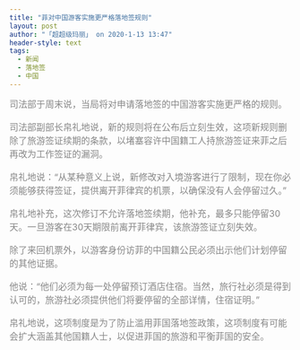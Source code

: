 ```yaml
---
title: "菲对中国游客实施更严格落地签规则"
layout: post
author: "「超超级玛丽」 on 2020-1-13 13:47"
header-style: text
tags:
  - 新闻
  - 落地签
  - 中国
---
```


<head></head>
<body>
 <font color="#878787"><font face="Tahoma, &amp;quot"><font size="3">司法部于周末说，当局将对申请落地签的中国游客实施更严格的规则。</font></font></font>
 <br> 
 <br> 
 <font color="#878787"><font face="Tahoma, &amp;quot"><font size="3">司法部副部长帛礼地说，新的规则将在公布后立刻生效，这项新规则删除了旅游签证续期的条款，以堵塞容许中国籍工人持旅游签证来菲之后再改为工作签证的漏洞。</font></font></font>
 <br> 
 <br> 
 <font color="#878787"><font face="Tahoma, &amp;quot"><font size="3">帛礼地说：“从某种意义上说，新修改对入境游客进行了限制，现在你必须能够获得签证，提供离开菲律宾的机票，以确保没有人会停留过久。”</font></font></font>
 <br> 
 <br> 
 <font color="#878787"><font face="Tahoma, &amp;quot"><font size="3">帛礼地补充，这次修订不允许落地签续期，他补充，最多只能停留30天。一旦游客在30天期限前离开菲律宾，该旅游签证立刻失效。</font></font></font>
 <br> 
 <br> 
 <font color="#878787"><font face="Tahoma, &amp;quot"><font size="3">除了来回机票外，以游客身份访菲的中国籍公民必须出示他们计划停留的其他证据。</font></font></font>
 <br> 
 <br> 
 <font color="#878787"><font face="Tahoma, &amp;quot"><font size="3">他说：“他们必须为每一处停留预订酒店住宿。当然，旅行社必须是得到认可的，旅游社必须提供他们将要停留的全部详情，住宿证明。”</font></font></font>
 <br> 
 <br> 
 <font color="#878787"><font face="Tahoma, &amp;quot"><font size="3">帛礼地说，这项制度是为了防止滥用菲国落地签政策，这项制度有可能会扩大涵盖其他国籍人士，以促进菲国的旅游和平衡菲国的安全。</font></font></font>
 <br>
</body>


